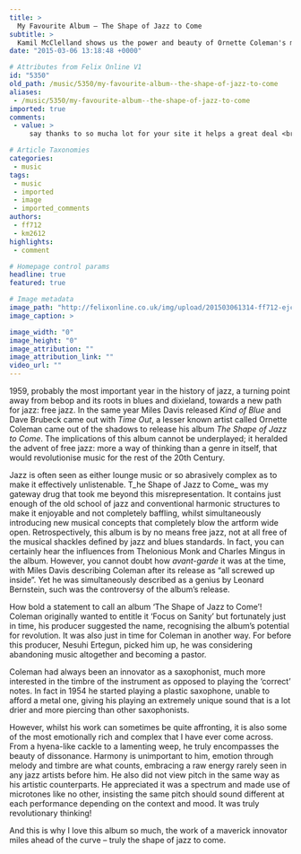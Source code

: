 ```yaml
---
title: >
  My Favourite Album – The Shape of Jazz to Come
subtitle: >
  Kamil McClelland shows us the power and beauty of Ornette Coleman's masterpiece
date: "2015-03-06 13:18:48 +0000"

# Attributes from Felix Online V1
id: "5350"
old_path: /music/5350/my-favourite-album--the-shape-of-jazz-to-come
aliases:
 - /music/5350/my-favourite-album--the-shape-of-jazz-to-come
imported: true
comments:
 - value: >
     say thanks to so mucha lot for your site it helps a great deal <br>fifa 17 points http://ea-me.de/index.php?do=/blog/47248/cheap-nba-2k17-mt-nba-2k16-mt-overview/,Awesome Web-site, Continue the very good work. With thanks!. <br>fifa 17 http://giftbook.co.za/blog/view/5476/nhl-coins-playoff-intensity-is-adjusted-well-to-by-jonathon-blum

# Article Taxonomies
categories:
 - music
tags:
 - music
 - imported
 - image
 - imported_comments
authors:
 - ff712
 - km2612
highlights:
 - comment

# Homepage control params
headline: true
featured: true

# Image metadata
image_path: "http://felixonline.co.uk/img/upload/201503061314-ff712-ejc55450.jpg"
image_caption: >

image_width: "0"
image_height: "0"
image_attribution: ""
image_attribution_link: ""
video_url: ""
---
```


1959, probably the most important year in the history of jazz, a turning point away from bebop and its roots in blues and dixieland, towards a new path for jazz: free jazz. In the same year Miles Davis released _Kind of Blue_ and Dave Brubeck came out with _Time Out_, a lesser known artist called Ornette Coleman came out of the shadows to release his album _The Shape of Jazz to Come_. The implications of this album cannot be underplayed; it heralded the advent of free jazz: more a way of thinking than a genre in itself, that would revolutionise music for the rest of the 20th Century.

Jazz is often seen as either lounge music or so abrasively complex as to make it effectively unlistenable. T_he Shape of Jazz to Come_ was my gateway drug that took me beyond this misrepresentation. It contains just enough of the old school of jazz and conventional harmonic structures to make it enjoyable and not completely baffling, whilst simultaneously introducing new musical concepts that completely blow the artform wide open. Retrospectively, this album is by no means free jazz, not at all free of the musical shackles defined by jazz and blues standards. In fact, you can certainly hear the influences from Thelonious Monk and Charles Mingus in the album. However, you cannot doubt how _avant-garde_ it was at the time, with Miles Davis describing Coleman after its release as “all screwed up inside”. Yet he was simultaneously described as a genius by Leonard Bernstein, such was the controversy of the album’s release.

How bold a statement to call an album ‘The Shape of Jazz to Come’! Coleman originally wanted to entitle it ‘Focus on Sanity’ but fortunately just in time, his producer suggested the name, recognising the album’s potential for revolution. It was also just in time for Coleman in another way. For before this producer, Nesuhi Ertegun, picked him up, he was considering abandoning music altogether and becoming a pastor.

Coleman had always been an innovator as a saxophonist, much more interested in the timbre of the instrument as opposed to playing the ‘correct’ notes. In fact in 1954 he started playing a plastic saxophone, unable to afford a metal one, giving his playing an extremely unique sound that is a lot drier and more piercing than other saxophonists.

However, whilst his work can sometimes be quite affronting, it is also some of the most emotionally rich and complex that I have ever come across. From a hyena-like cackle to a lamenting weep, he truly encompasses the beauty of dissonance. Harmony is unimportant to him, emotion through melody and timbre are what counts, embracing a raw energy rarely seen in any jazz artists before him. He also did not view pitch in the same way as his artistic counterparts. He appreciated it was a spectrum and made use of microtones like no other, insisting the same pitch should sound different at each performance depending on the context and mood. It was truly revolutionary thinking!

And this is why I love this album so much, the work of a maverick innovator miles ahead of the curve – truly the shape of jazz to come.
